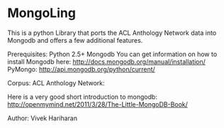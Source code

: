 MongoLing
=========
This is a python Library that ports the ACL Anthology Network data into Mongodb and offers a few additional features.


Prerequisites:
Python 2.5+
Mongodb You can get information on how to install Mongodb here: http://docs.mongodb.org/manual/installation/ 
PyMongo: http://api.mongodb.org/python/current/

Corpus:
ACL Anthology Network:

Here is a very good short introduction to mongodb: http://openmymind.net/2011/3/28/The-Little-MongoDB-Book/



Author:
Vivek Hariharan
